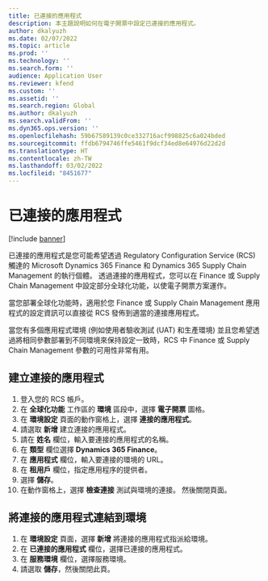 ```yaml
---
title: 已連接的應用程式
description: 本主題說明如何在電子開票中設定已連接的應用程式。
author: dkalyuzh
ms.date: 02/07/2022
ms.topic: article
ms.prod: ''
ms.technology: ''
ms.search.form: ''
audience: Application User
ms.reviewer: kfend
ms.custom: ''
ms.assetid: ''
ms.search.region: Global
ms.author: dkalyuzh
ms.search.validFrom: ''
ms.dyn365.ops.version: ''
ms.openlocfilehash: 59b67589139c0ce332716acf998825c6a024bded
ms.sourcegitcommit: ffdb6794746ffe5461f9dcf34ed8e64976d22d2d
ms.translationtype: HT
ms.contentlocale: zh-TW
ms.lasthandoff: 03/02/2022
ms.locfileid: "8451677"
---
```

# <a name="connected-applications"></a>已連接的應用程式

[!include [banner](../includes/banner.md)]

已連接的應用程式是您可能希望透過 Regulatory Configuration Service (RCS) 觸達的 Microsoft Dynamics 365 Finance 和 Dynamics 365 Supply Chain Management 的執行個體。 透過連接的應用程式，您可以在 Finance 或 Supply Chain Management 中設定部分全球化功能，以使電子開票方案運作。

當您部署全球化功能時，適用於您 Finance 或 Supply Chain Management 應用程式的設定資訊可以直接從 RCS 發佈到適當的連接應用程式。

當您有多個應用程式環境 (例如使用者驗收測試 (UAT) 和生產環境) 並且您希望透過將相同參數部署到不同環境來保持設定一致時，RCS 中 Finance 或 Supply Chain Management 參數的可用性非常有用。

## <a name="create-a-connected-application"></a>建立連接的應用程式

1. 登入您的 RCS 帳戶。
2. 在 **全球化功能** 工作區的 **環境** 區段中，選擇 **電子開票** 圖格。
3. 在 **環境設定** 頁面的動作窗格上，選擇 **連接的應用程式**。
4. 請選取 **新增** 建立連接的應用程式。
5. 請在 **姓名** 欄位，輸入要連接的應用程式的名稱。
6. 在 **類型** 欄位選擇 **Dynamics 365 Finance**。
7. 在 **應用程式** 欄位，輸入要連接的環境的 URL。
8. 在 **租用戶** 欄位，指定應用程序的提供者。
9. 選擇 **儲存**。
10. 在動作窗格上，選擇 **檢查連接** 測試與環境的連接。 然後關閉頁面。

## <a name="link-connected-applications-to-environments"></a>將連接的應用程式連結到環境

1. 在 **環境設定** 頁面，選擇 **新增** 將連接的應用程式指派給環境。
2. 在 **已連接的應用程式** 欄位，選擇已連接的應用程式。
3. 在 **服務環境** 欄位，選擇服務環境。
4. 請選取 **儲存**，然後關閉此頁。
